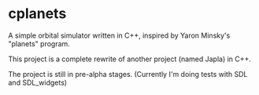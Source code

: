 # cplanets
A simple orbital simulator written in C++, inspired by Yaron Minsky's "planets" program.

This project is a complete rewrite of another project (named Japla) in C++.

The project is still in pre-alpha stages. (Currently I'm doing tests with SDL and SDL_widgets)
